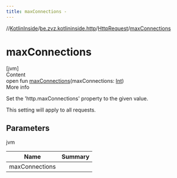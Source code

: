 ```yaml
---
title: maxConnections -
---
```

//[KotlinInside](../../index.md)/[be.zvz.kotlininside.http](../index.md)/[HttpRequest](index.md)/[maxConnections](max-connections.md)



# maxConnections  
[jvm]  
Content  
open fun [maxConnections](max-connections.md)(maxConnections: [Int](https://kotlinlang.org/api/latest/jvm/stdlib/kotlin/-int/index.html))  
More info  


Set the 'http.maxConnections' property to the given value. 



 This setting will apply to all requests.



## Parameters  
  
jvm  
  
|  Name|  Summary| 
|---|---|
| <a name="be.zvz.kotlininside.http/HttpRequest/maxConnections/#int/PointingToDeclaration/"></a>maxConnections| <a name="be.zvz.kotlininside.http/HttpRequest/maxConnections/#int/PointingToDeclaration/"></a>
  
  



